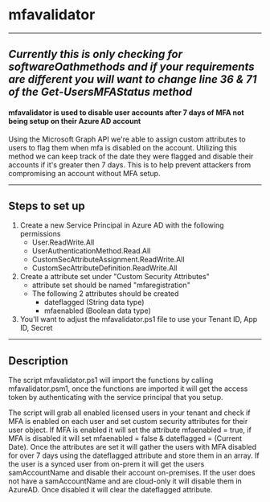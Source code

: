 # mfavalidator
---
## *Currently this is only checking for softwareOathmethods and  if your requirements are different you will want to change line 36 & 71 of the Get-UsersMFAStatus method*

#### mfavalidator is used to disable user accounts after 7 days of MFA not being setup on their Azure AD account

Using the Microsoft Graph API we're able to assign custom attributes to users to flag them when mfa is disabled on the account. Utilizing this method we can keep track of the date they were flagged and disable their accounts if it's greater then 7 days. This is to help prevent attackers from compromising an account without MFA setup.

---
## Steps to set up
1. Create a new Service Principal in Azure AD with the following permissions
    - User.ReadWrite.All
    - UserAuthenticationMethod.Read.All
    - CustomSecAttributeAssignment.ReadWrite.All
    - CustomSecAttributeDefinition.ReadWrite.All
2. Create a attribute set under "Custom Security Attributes"
    - attribute set should be named "mfaregistration"
    - The following 2 attributes should be created
      - dateflagged (String data type)
      - mfaenabled (Boolean data type)
3. You'll want to adjust the mfavalidator.ps1 file to use your Tenant ID, App ID, Secret

---
## Description
The script mfavalidator.ps1 will import the functions by calling mfavalidator.psm1, once the functions are imported it will get the access token by authenticating with the service principal that you setup.

The script will grab all enabled licensed users in your tenant and check if MFA is enabled on each user and set custom security attributes for their user object. If MFA is enabled it will set the attribute mfaenabled = true, if MFA is disabled it will set mfaenabled = false & dateflagged = (Current Date). Once the attributes are set it will gather the users with MFA disabled for over 7 days using the dateflagged attribute and store them in an array. If the user is a synced user from on-prem it will get the users samAccountName and disable their account on-premises. If the user does not have a samAccountName and are cloud-only it will disable them in AzureAD. Once disabled it will clear the dateflagged attribute.



